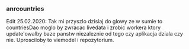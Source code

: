 ### anrcountries
Edit 25.02.2020: Tak mi przyszlo dzisiaj do glowy ze w sumie to countriesDao moglo by zwracac livedata i zrobic workera ktory update'owalby baze panstw niezaleznie od tego czy aplikacja dziala czy nie. Uprosciloby to viemodel i repozytorium.

